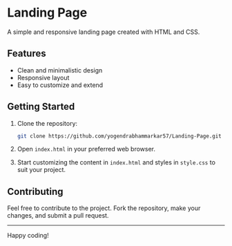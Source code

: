 # Landing Page

A simple and responsive landing page created with HTML and CSS.

## Features

- Clean and minimalistic design
- Responsive layout
- Easy to customize and extend

## Getting Started

1. Clone the repository:

   ```bash
   git clone https://github.com/yogendrabhammarkar57/Landing-Page.git
   ```

2. Open `index.html` in your preferred web browser.

3. Start customizing the content in `index.html` and styles in `style.css` to suit your project.


## Contributing

Feel free to contribute to the project. Fork the repository, make your changes, and submit a pull request.

---
Happy coding!
```
